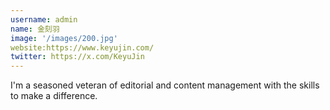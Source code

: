 ```yaml
---
username: admin
name: 金刻羽
image: '/images/200.jpg'
website:https://www.keyujin.com/
twitter: https://x.com/KeyuJin
---
```

I'm a seasoned veteran of editorial and content management with the skills to make a difference.
